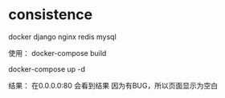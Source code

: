 # consistence

docker django nginx redis mysql 

使用：
  docker-compose build
  
  
  docker-compose up -d
  
 结果：
  在0.0.0.0:80 会看到结果
  因为有BUG，所以页面显示为空白
  
